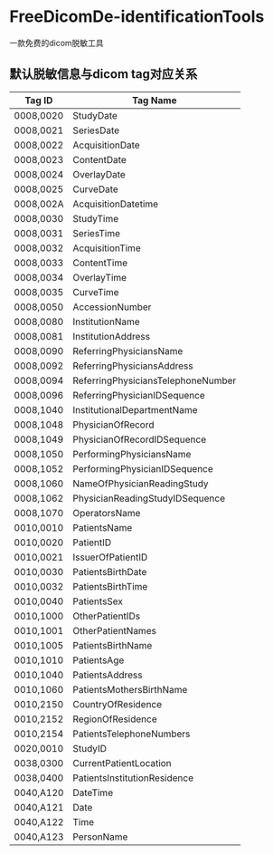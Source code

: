 # FreeDicomDe-identificationTools
一款免费的dicom脱敏工具

## 默认脱敏信息与dicom tag对应关系
| Tag ID  | Tag Name |
| --- | --- |
| 0008,0020 | StudyDate |
| 0008,0021	| SeriesDate |
| 0008,0022	| AcquisitionDate |
| 0008,0023	| ContentDate |
| 0008,0024	| OverlayDate |
| 0008,0025	| CurveDate |
| 0008,002A	| AcquisitionDatetime |
| 0008,0030	| StudyTime |
| 0008,0031	| SeriesTime |
| 0008,0032	| AcquisitionTime |
| 0008,0033	| ContentTime |
| 0008,0034	| OverlayTime |
| 0008,0035	| CurveTime |
| 0008,0050	| AccessionNumber |
| 0008,0080	| InstitutionName |
| 0008,0081	| InstitutionAddress |
| 0008,0090	| ReferringPhysiciansName |
| 0008,0092	| ReferringPhysiciansAddress |
| 0008,0094	| ReferringPhysiciansTelephoneNumber |
| 0008,0096	| ReferringPhysicianIDSequence |
| 0008,1040	| InstitutionalDepartmentName |
| 0008,1048	| PhysicianOfRecord |
| 0008,1049	| PhysicianOfRecordIDSequence |
| 0008,1050	| PerformingPhysiciansName |
| 0008,1052	| PerformingPhysicianIDSequence |
| 0008,1060	| NameOfPhysicianReadingStudy |
| 0008,1062	| PhysicianReadingStudyIDSequence |
| 0008,1070	| OperatorsName |
| 0010,0010	| PatientsName |
| 0010,0020	| PatientID |
| 0010,0021	| IssuerOfPatientID |
| 0010,0030	| PatientsBirthDate |
| 0010,0032	| PatientsBirthTime |
| 0010,0040	| PatientsSex |
| 0010,1000	| OtherPatientIDs |
| 0010,1001	| OtherPatientNames |
| 0010,1005	| PatientsBirthName |
| 0010,1010	| PatientsAge |
| 0010,1040	| PatientsAddress |
| 0010,1060	| PatientsMothersBirthName |
| 0010,2150	| CountryOfResidence |
| 0010,2152	| RegionOfResidence |
| 0010,2154	| PatientsTelephoneNumbers |
| 0020,0010	| StudyID |
| 0038,0300	| CurrentPatientLocation |
| 0038,0400	| PatientsInstitutionResidence |
| 0040,A120	| DateTime |
| 0040,A121	| Date |
| 0040,A122	| Time |
| 0040,A123	| PersonName |
